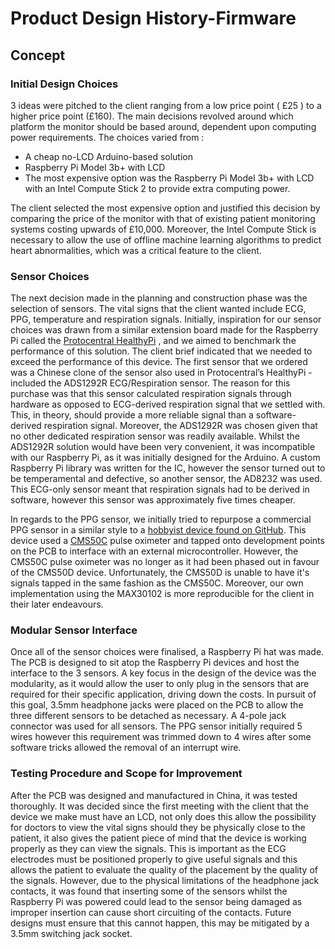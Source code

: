 # Product Design History-Firmware

## Concept

### Initial Design Choices
3 ideas were pitched to the client ranging from a low price point ( £25 ) to a higher price point (£160). The main decisions revolved around which platform the monitor should be based around, dependent upon computing power requirements. The choices varied from :
* A cheap no-LCD Arduino-based solution
* Raspberry Pi Model 3b+ with LCD  
* The most expensive option was the Raspberry Pi Model 3b+ with LCD   with an Intel Compute Stick 2 to provide extra computing power.

The client selected the most expensive option and justified this decision by comparing the price of the monitor with that of existing patient monitoring systems costing upwards of £10,000. Moreover, the Intel Compute Stick is necessary to allow the use of offline machine learning algorithms to predict heart abnormalities, which was a critical feature to the client. 

### Sensor Choices 
The next decision made in the planning and construction phase was the  selection of sensors. The vital signs that the client wanted include ECG, PPG, temperature and respiration signals. Initially, inspiration for our sensor choices was drawn from a similar extension board made for the Raspberry Pi called the [Protocentral HealthyPi](http://healthypi.protocentral.com/) , and we aimed to benchmark the performance of this solution. The client brief indicated that we needed to exceed the performance of this device. The first sensor that we ordered was a Chinese clone of the sensor also used in Protocentral’s HealthyPi - included the ADS1292R ECG/Respiration sensor. The reason for this purchase was that this sensor calculated respiration signals through hardware as opposed to ECG-derived respiration signal that we settled with. This, in theory, should provide a more reliable signal than a software-derived respiration signal. Moreover, the ADS1292R was chosen given that no other dedicated respiration sensor was readily available. Whilst the ADS1292R solution would have been very convenient, it was incompatible with our Raspberry Pi, as it was initially designed for the Arduino. A custom Raspberry Pi library was written for the IC, however the sensor turned out to be temperamental and defective, so another sensor, the AD8232 was used. This ECG-only sensor meant that respiration signals had to be derived in software, however this sensor was approximately five times cheaper.

In regards to the PPG sensor, we initially tried to repurpose a commercial PPG sensor in a similar style to a [hobbyist device found on GitHub](https://github.com/BigCorvus/Physio?fbclid=IwAR3vFFrrheOALBNorfC2yaomDFmkHlitiyX7V35jlGn7bAjjqYdNBjYeiQg). This device used a [CMS50C](http://www.contecmed.com/index.php?page=shop.product_details&flypage=flypage.tpl&product_id=172&category_id=7&option=com_virtuemart&Itemid=592) pulse oximeter and tapped onto development points on the PCB to interface with an external microcontroller. However, the CMS50C pulse oximeter was no longer as it had been phased out in favour of the CMS50D device. Unfortunately, the CMS50D is unable to have it's signals tapped in the same fashion as the CMS50C. Moreover, our own implementation using the MAX30102 is more reproducible for the client in their later endeavours.
### Modular Sensor Interface
Once all of the sensor choices were finalised, a Raspberry Pi hat was made. The PCB is designed to sit atop the Raspberry Pi devices and host the interface to the 3 sensors. A key focus in the design of the device was the modularity, as it would allow the user to only plug in the sensors that are required for their specific application, driving down the costs. In pursuit of this goal, 3.5mm headphone jacks were placed on the PCB to allow the three different sensors to be detached as necessary. A 4-pole jack connector was used for all sensors. The PPG sensor initially required 5 wires however this requirement was trimmed down to 4 wires after some software tricks allowed the removal of an interrupt wire. 

### Testing Procedure and Scope for Improvement 
After the PCB was designed and manufactured in China, it was tested thoroughly. It was decided since the first meeting with the client that the device we make must have an LCD, not only does this allow the possibility for doctors to view the vital signs should they be physically close to the patient, it also gives the patient piece of mind that the device is working properly as they can view the signals. This is important as the ECG electrodes must be positioned properly to give useful signals and this allows the patient to evaluate the quality of the placement by the quality of the signals. However, due to the physical limitations of the headphone jack contacts, it was found that inserting some of the sensors whilst the Raspberry Pi was powered could lead to the sensor being damaged as improper insertion can cause short circuiting of the contacts. Future designs must ensure that this cannot happen, this may be mitigated by a 3.5mm switching jack socket.
<!--stackedit_data:
eyJoaXN0b3J5IjpbMTI1ODEzMjAwNywzMDIwNzg5LDgwODI2ND
Q1NiwxNDExNTE4NDc1LDc0NDgxMjMzOF19
-->